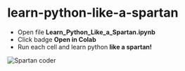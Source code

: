 # learn-python-like-a-spartan


- Open file **Learn_Python_Like_a_Spartan.ipynb**
- Click badge **Open in Colab**
- Run each cell and learn python **like a spartan!**


![Spartan coder](https://i.ibb.co/K5CvjcB/code-spartan.png "Spartan Coder")
